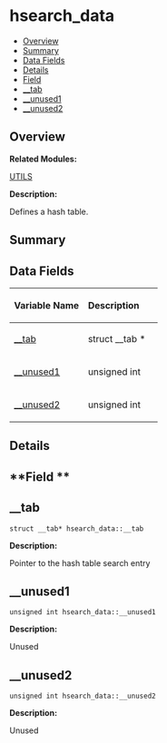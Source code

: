 # hsearch\_data<a name="EN-US_TOPIC_0000001055518134"></a>

-   [Overview](#section171537999165636)
-   [Summary](#section1619876085165636)
-   [Data Fields](#pub-attribs)
-   [Details](#section55602932165636)
-   [Field](#section536323918165636)
-   [\_\_tab](#a2189cb791e42e88e853d69a7dbfd1ecf)
-   [\_\_unused1](#ac40494a15bda87ccf9fa80fdb2908055)
-   [\_\_unused2](#ab945d2c365e3802cf5bbf6fcdf8d0241)

## **Overview**<a name="section171537999165636"></a>

**Related Modules:**

[UTILS](utils.md)

**Description:**

Defines a hash table. 

## **Summary**<a name="section1619876085165636"></a>

## Data Fields<a name="pub-attribs"></a>

<a name="table907110375165636"></a>
<table><thead align="left"><tr id="row132269973165636"><th class="cellrowborder" valign="top" width="50%" id="mcps1.1.3.1.1"><p id="p230061215165636"><a name="p230061215165636"></a><a name="p230061215165636"></a>Variable Name</p>
</th>
<th class="cellrowborder" valign="top" width="50%" id="mcps1.1.3.1.2"><p id="p1025586380165636"><a name="p1025586380165636"></a><a name="p1025586380165636"></a>Description</p>
</th>
</tr>
</thead>
<tbody><tr id="row1338507348165636"><td class="cellrowborder" valign="top" width="50%" headers="mcps1.1.3.1.1 "><p id="p359876180165636"><a name="p359876180165636"></a><a name="p359876180165636"></a><a href="hsearch_data.md#a2189cb791e42e88e853d69a7dbfd1ecf">__tab</a></p>
</td>
<td class="cellrowborder" valign="top" width="50%" headers="mcps1.1.3.1.2 "><p id="p1435998518165636"><a name="p1435998518165636"></a><a name="p1435998518165636"></a>struct __tab * </p>
</td>
</tr>
<tr id="row1909568013165636"><td class="cellrowborder" valign="top" width="50%" headers="mcps1.1.3.1.1 "><p id="p193097212165636"><a name="p193097212165636"></a><a name="p193097212165636"></a><a href="hsearch_data.md#ac40494a15bda87ccf9fa80fdb2908055">__unused1</a></p>
</td>
<td class="cellrowborder" valign="top" width="50%" headers="mcps1.1.3.1.2 "><p id="p1546700218165636"><a name="p1546700218165636"></a><a name="p1546700218165636"></a>unsigned int </p>
</td>
</tr>
<tr id="row1286690155165636"><td class="cellrowborder" valign="top" width="50%" headers="mcps1.1.3.1.1 "><p id="p2142292506165636"><a name="p2142292506165636"></a><a name="p2142292506165636"></a><a href="hsearch_data.md#ab945d2c365e3802cf5bbf6fcdf8d0241">__unused2</a></p>
</td>
<td class="cellrowborder" valign="top" width="50%" headers="mcps1.1.3.1.2 "><p id="p630206125165636"><a name="p630206125165636"></a><a name="p630206125165636"></a>unsigned int </p>
</td>
</tr>
</tbody>
</table>

## **Details**<a name="section55602932165636"></a>

## **Field **<a name="section536323918165636"></a>

## \_\_tab<a name="a2189cb791e42e88e853d69a7dbfd1ecf"></a>

```
struct __tab* hsearch_data::__tab
```

 **Description:**

Pointer to the hash table search entry 

## \_\_unused1<a name="ac40494a15bda87ccf9fa80fdb2908055"></a>

```
unsigned int hsearch_data::__unused1
```

 **Description:**

Unused 

## \_\_unused2<a name="ab945d2c365e3802cf5bbf6fcdf8d0241"></a>

```
unsigned int hsearch_data::__unused2
```

 **Description:**

Unused 


